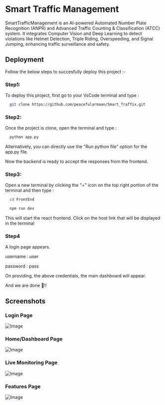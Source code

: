 
# Smart Traffic Management

SmartTrafficManagement is an AI-powered Automated Number Plate Recognition (ANPR) and Advanced Traffic Counting & Classification (ATCC) system. It integrates Computer Vision and Deep Learning to detect violations like Helmet Detection, Triple Riding, Overspeeding, and Signal Jumping, enhancing traffic surveillance and safety.





## Deployment

Follow the below steps to succesfully deploy this project :-

### Step1:

To deploy this project, first go to your VsCode terminal and type : 

```bash
  git clone https://github.com/peacefularmaan/Smart_Traffix.git
```

### Step2:

Once the project is clone, open the terminal and type :

```bash
  python app.py
```

Alternatively, you can directly use the "Run python file" option for the app.py file.

Now the backend is ready to accept the responses from the frontend.

### Step3:

Open a new terminal by clicking the "+" icon on the top right portion of the terminal and then type :

```bash
  cd FrontEnd
```
```bash
  npm run dev
```

This will start the react frontend. Click on the host link that will be displayed in the terminal

### Step4

A login page appears. 

username : user

password : pass

On providing, the above credentials, the main dashboard will appear.

And we are done 🙌!!


## Screenshots

### Login Page

![Image](https://github.com/user-attachments/assets/bfc9104a-e465-4087-a34a-3047dbf57b16)

### Home/Dashboard Page

![Image](https://github.com/user-attachments/assets/4ae4d920-5e55-471b-aba6-d496350a6067)

### Live Monitoring Page

![Image](https://github.com/user-attachments/assets/260c74fa-f5f0-4bf0-bb13-6d79807b987a)

### Features Page

![Image](https://github.com/user-attachments/assets/57ff29c8-e2f8-4474-aac9-9bf7ba5f1d8e)

